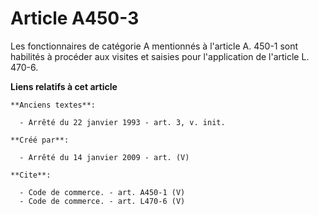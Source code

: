 # Article A450-3

Les fonctionnaires de catégorie A mentionnés à l'article A. 450-1 sont habilités à procéder aux visites et saisies pour
l'application de l'article L. 470-6.

**Liens relatifs à cet article**

	**Anciens textes**:

	  - Arrêté du 22 janvier 1993 - art. 3, v. init.

	**Créé par**:

	  - Arrêté du 14 janvier 2009 - art. (V)

	**Cite**:

	  - Code de commerce. - art. A450-1 (V)
	  - Code de commerce. - art. L470-6 (V)
